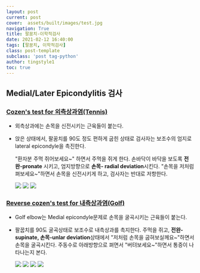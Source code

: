 ```yaml
---
layout: post
current: post 
cover:  assets/built/images/test.jpg
navigation: True
title: 팔꿈치-이학적검사  
date: 2021-02-12 16:40:00
tags: [팔꿈치, 이학적검사] 
class: post-template 
subclass: 'post tag-python' 
author: tingstyle1 
toc: true
---
```


## Medial/Later Epicondylitis 검사

### [Cozen's test for 외측상과염(Tennis)](https://www.youtube.com/watch?v=8K7jzDIUpLI)

- 외측상과에는 손목을 신전시키는 근육들이 붙는다.

- 앉은 상태에서, 팔꿈치를 90도 정도 편하게 굽힌 상태로
  검사자는 보조수의 엄지로 lateral epicondyle을 촉진한다.

  "환자분 주먹 쥐어보세요~" 하면서 주먹을 쥐게 한다.
  손바닥이 바닥을 보도록 **전완-pronate** 시키고,  엄지방향으로 **손목- radial deviation**시킨다.
  "손목을 저처럼 펴보세요~"하면서 손목을 신전시키게 하고, 검사자는 반대로 저항한다.

  ![](https://user-images.githubusercontent.com/54255124/107911322-ae519f00-6f9f-11eb-940e-361e837c2b54.png)
  ![](https://user-images.githubusercontent.com/54255124/107911340-bad5f780-6f9f-11eb-9e8a-9185f8e3aef6.png)
  ![](https://user-images.githubusercontent.com/54255124/107911343-bdd0e800-6f9f-11eb-993c-90f9a6e5b8d2.png)





### [Reverse cozen's test for 내측상과염(Golf)](https://www.youtube.com/watch?v=1gdPjO_UV_Y)

- Golf elbow는 Medial epicondyle문제로 손목을 굴곡시키는 근육들이 붙는다.
- 팔꿉치를 90도 굴곡상태로 보조수로 내측상과를 촉지한다.
  주먹을 쥐고, **전완-supinate, 손목-unlar deviation**상태에서
  "저처럼 손목을 굽혀보실께요~"하면서 손목을 굴곡시킨다.
  주동수로 아래방향으로 펴면서 "버텨보세요~"하면서 통증이 나타나는지 본다.
  
  ![](https://user-images.githubusercontent.com/54255124/107911347-c0334200-6f9f-11eb-9e0f-166787bdce8d.png)
  ![](https://user-images.githubusercontent.com/54255124/107911351-c32e3280-6f9f-11eb-8060-5bc564e2df2e.png)
  ![](https://user-images.githubusercontent.com/54255124/107911357-c6c1b980-6f9f-11eb-8c9f-5af5a5eef549.png)
  ![](https://user-images.githubusercontent.com/54255124/107911363-c9241380-6f9f-11eb-9ff1-a411895577c0.png)








